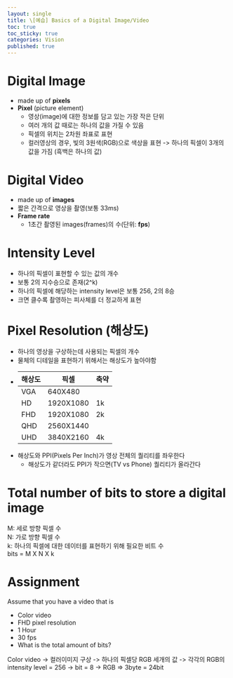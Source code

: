 ```yaml
---
layout: single
title: \[예습] Basics of a Digital Image/Video
toc: true
toc_sticky: true
categories: Vision
published: true
---
```


# Digital Image
- made up of **pixels**
- **Pixel** (picture element)
    - 영상(image)에 대한 정보를 담고 있는 가장 작은 단위
    - 여러 개의 값 때로는 하나의 값을 가질 수 있음
    - 픽셀의 위치는 2차원 좌표로 표현
    - 컬러영상의 경우, 빛의 3원색(RGB)으로 색상을 표현 -> 하나의 픽셀이 3개의 값을 가짐 (흑백은 하나의 값)

# Digital Video
- made up of **images**
- 짧은 간격으로 영상을 촬영(보통 33ms)
- **Frame rate**
    - 1초간 촬영된 images(frames)의 수(단위: **fps**)


# Intensity Level
- 하나의 픽셀이 표현할 수 있는 값의 개수
- 보통 2의 지수승으로 존재(2^k)
- 하나의 픽셀에 해당하는 intensity level은 보통 256, 2의 8승
- 크면 클수록 촬영하는 피사체를 더 정교하게 표현

# Pixel Resolution (해상도)
- 하나의 영상을 구상하는데 사용되는 픽셀의 개수
- 물체의 디테일을 표현하기 위해서는 해상도가 높아야함
- |해상도|픽셀|축약|
  |---|---|---|
  |VGA|640X480||
  |HD|1920X1080|1k|
  |FHD|1920X1080|2k|
  |QHD|2560X1440||
  |UHD|3840X2160|4k|
- 해상도와 PPI(Pixels Per Inch)가 영상 전체의 퀄리티를 좌우한다
    - 해상도가 같더라도 PPI가 작으면(TV vs Phone) 퀄리티가 올라간다

# Total number of bits to store a digital image
M: 세로 방향 픽셀 수<br/>
N: 가로 방향 픽셀 수<br/>
k: 하나의 픽셀에 대한 데이터를 표현하기 위해 필요한 비트 수<br/>
bits = M X N X k

# Assignment
Assume that you have a video that is
* Color video
* FHD pixel resolution
* 1 Hour
* 30 fps
* What is the total amount of bits?

Color video -> 컬러이미지 구상 -> 하나의 픽셀당 RGB 세개의 값 -> 각각의 RGB의 intensity level = 256 -> bit = 8 -> RGB => 3byte = 24bit
